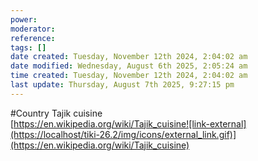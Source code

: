 ```yaml
---
power: 
moderator:
reference:
tags: []
date created: Tuesday, November 12th 2024, 2:04:02 am
date modified: Wednesday, August 6th 2025, 2:05:24 am
time created: Tuesday, November 12th 2024, 2:04:02 am
last update: Thursday, August 7th 2025, 9:27:15 pm
---
```

#Country 
Tajik cuisine  
[https://en.wikipedia.org/wiki/Tajik_cuisine![link-external](https://localhost/tiki-26.2/img/icons/external_link.gif)](https://en.wikipedia.org/wiki/Tajik_cuisine)